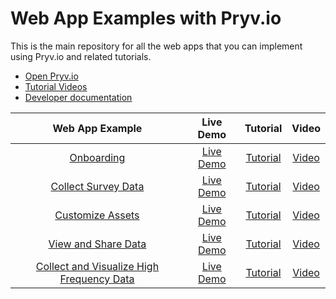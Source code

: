 # Web App Examples with Pryv.io

This is the main repository for all the web apps that you can implement using Pryv.io and related tutorials.

- [Open Pryv.io](https://github.com/pryv/open-pryv.io)
- [Tutorial Videos](https://www.youtube.com/channel/UC7XH5YpsyWchn9jkmvLQrcA)
- [Developer documentation](https://api.pryv.com/)

|      Web App Example           | Live Demo | Tutorial | Video |
| :----------------------------: | :-------: |:-------: |:---: |
|       [Onboarding](onboarding/)  | [Live Demo](https://api.pryv.com/app-web-examples/onboarding/)  | [Tutorial](onboarding/tutorial.md) | [Video](https://www.youtube.com/watch?v=258UsM1Qq0o) |
|       [Collect Survey Data](collect-survey-data/)  | [Live Demo](https://api.pryv.com/app-web-examples/collect-survey-data/)  | [Tutorial](collect-survey-data/tutorial.md) | [Video](https://youtu.be/SN11LSxL8q4) |
|       [Customize Assets](customize-assets/)  | [Live Demo](https://youtu.be/VI1zjLLcR9Q)  | [Tutorial](customize-assets/tutorial.md) | [Video](https://youtu.be/VI1zjLLcR9Q) |
|       [View and Share Data](view-and-share/)  | [Live Demo](https://api.pryv.com/app-web-examples/view-and-share/)  | [Tutorial](view-and-share/tutorial.md) | [Video](https://youtu.be/gEfPmkQmtAI) |
|       [Collect and Visualize High Frequency Data](hf-data/)  | [Live Demo](https://api.pryv.com/app-web-examples/hf-data/)  | [Tutorial](hf-data/tutorial.md) | [Video](https://youtu.be/l6uOXr1_ivA) |
    